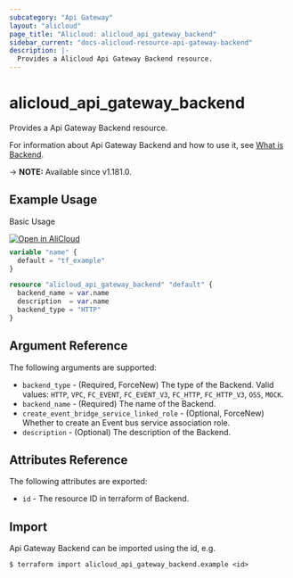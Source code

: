 ```yaml
---
subcategory: "Api Gateway"
layout: "alicloud"
page_title: "Alicloud: alicloud_api_gateway_backend"
sidebar_current: "docs-alicloud-resource-api-gateway-backend"
description: |-
  Provides a Alicloud Api Gateway Backend resource.
---
```


# alicloud_api_gateway_backend

Provides a Api Gateway Backend resource.

For information about Api Gateway Backend and how to use it, see [What is Backend](https://www.alibabacloud.com/help/en/api-gateway/developer-reference/api-cloudapi-2016-07-14-createbackend).

-> **NOTE:** Available since v1.181.0.

## Example Usage

Basic Usage

<div style="display: block;margin-bottom: 40px;"><div class="oics-button" style="float: right;position: absolute;margin-bottom: 10px;">
  <a href="https://api.aliyun.com/terraform?resource=alicloud_api_gateway_backend&exampleId=7069f394-4f0b-9a56-8915-e0d9ff969442eb4d7f9d&activeTab=example&spm=docs.r.api_gateway_backend.0.7069f3944f&intl_lang=EN_US" target="_blank">
    <img alt="Open in AliCloud" src="https://img.alicdn.com/imgextra/i1/O1CN01hjjqXv1uYUlY56FyX_!!6000000006049-55-tps-254-36.svg" style="max-height: 44px; max-width: 100%;">
  </a>
</div></div>

```terraform
variable "name" {
  default = "tf_example"
}

resource "alicloud_api_gateway_backend" "default" {
  backend_name = var.name
  description  = var.name
  backend_type = "HTTP"
}
```

## Argument Reference

The following arguments are supported:

* `backend_type` - (Required, ForceNew) The type of the Backend. Valid values: `HTTP`, `VPC`, `FC_EVENT`, `FC_EVENT_V3`, `FC_HTTP`, `FC_HTTP_V3`, `OSS`, `MOCK`.
* `backend_name` - (Required) The name of the Backend.
* `create_event_bridge_service_linked_role` - (Optional, ForceNew) Whether to create an Event bus service association role.
* `description` - (Optional) The description of the Backend.

## Attributes Reference

The following attributes are exported:

* `id` - The resource ID in terraform of Backend.

## Import

Api Gateway Backend can be imported using the id, e.g.

```shell
$ terraform import alicloud_api_gateway_backend.example <id>
```